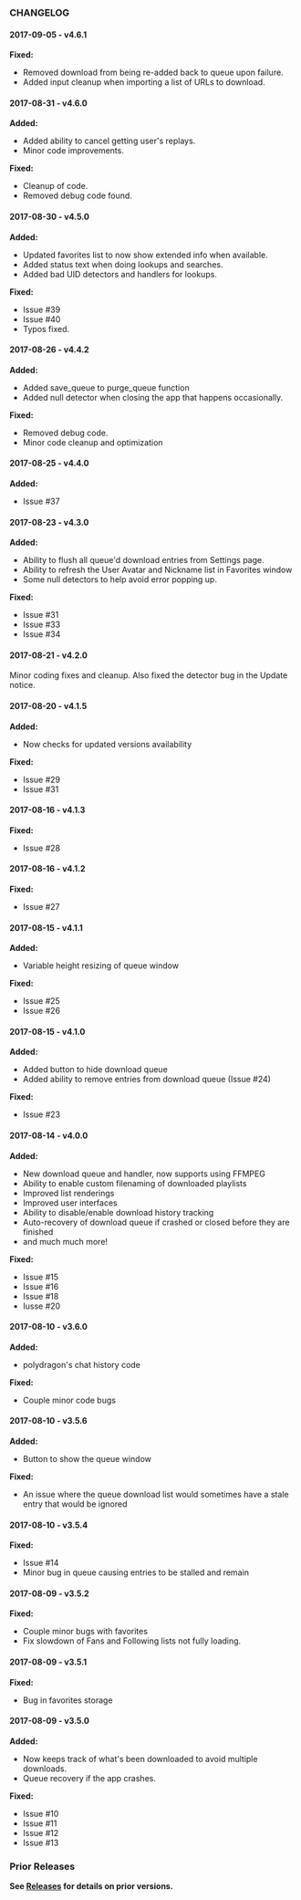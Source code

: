 ### CHANGELOG

#### 2017-09-05 - v4.6.1
**Fixed:**
- Removed download from being re-added back to queue upon failure.
- Added input cleanup when importing a list of URLs to download.

#### 2017-08-31 - v4.6.0
**Added:**
- Added ability to cancel getting user's replays.
- Minor code improvements.

**Fixed:**
- Cleanup of code.
- Removed debug code found.

#### 2017-08-30 - v4.5.0
**Added:**
- Updated favorites list to now show extended info when available.
- Added status text when doing lookups and searches.
- Added bad UID detectors and handlers for lookups.

**Fixed:**
- Issue #39
- Issue #40
- Typos fixed.

#### 2017-08-26 - v4.4.2
**Added:**
- Added save_queue to purge_queue function
- Added null detector when closing the app that happens occasionally.

**Fixed:**
- Removed debug code.
- Minor code cleanup and optimization

#### 2017-08-25 - v4.4.0
**Added:**
- Issue #37

#### 2017-08-23 - v4.3.0
**Added:**
- Ability to flush all queue'd download entries from Settings page.
- Ability to refresh the User Avatar and Nickname list in Favorites window
- Some null detectors to help avoid error popping up.

**Fixed:**
- Issue #31
- Issue #33
- Issue #34

#### 2017-08-21 - v4.2.0
Minor coding fixes and cleanup.  Also fixed the detector bug in the Update notice.

#### 2017-08-20 - v4.1.5
**Added:**
- Now checks for updated versions availability

**Fixed:**
- Issue #29
- Issue #31

#### 2017-08-16 - v4.1.3
**Fixed:**
- Issue #28

#### 2017-08-16 - v4.1.2
**Fixed:**
- Issue #27

#### 2017-08-15 - v4.1.1
**Added:**
- Variable height resizing of queue window

**Fixed:**
- Issue #25
- Issue #26

#### 2017-08-15 - v4.1.0
**Added:**
- Added button to hide download queue
- Added ability to remove entries from download queue (Issue #24)

**Fixed:**
- Issue #23

#### 2017-08-14 - v4.0.0
**Added:**
- New download queue and handler, now supports using FFMPEG
- Ability to enable custom filenaming of downloaded playlists
- Improved list renderings
- Improved user interfaces
- Ability to disable/enable download history tracking
- Auto-recovery of download queue if crashed or closed before they are finished
- and much much more!

**Fixed:**
- Issue #15
- Issue #16
- Issue #18
- Iusse #20

#### 2017-08-10 - v3.6.0
**Added:**
- polydragon's chat history code

**Fixed:**
- Couple minor code bugs

#### 2017-08-10 - v3.5.6
**Added:**
- Button to show the queue window

**Fixed:**
- An issue where the queue download list would sometimes have a stale entry that would be ignored

#### 2017-08-10 - v3.5.4
**Fixed:**
- Issue #14
- Minor bug in queue causing entries to be stalled and remain

#### 2017-08-09 - v3.5.2
**Fixed:**
- Couple minor bugs with favorites
- Fix slowdown of Fans and Following lists not fully loading.

#### 2017-08-09 - v3.5.1
**Fixed:**
- Bug in favorites storage

#### 2017-08-09 - v3.5.0
**Added:**
- Now keeps track of what's been downloaded to avoid multiple downloads.
- Queue recovery if the app crashes.

**Fixed:**
- Issue #10
- Issue #11
- Issue #12
- Issue #13

### Prior Releases
**See [Releases](https://github.com/thecoder75/liveme-tools/releases) for details on prior versions.**
